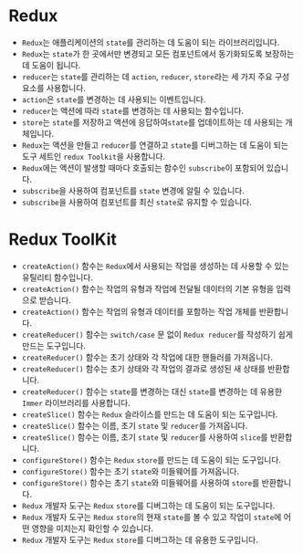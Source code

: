 # Redux

- `Redux`는 애플리케이션의 `state`를 관리하는 데 도움이 되는 라이브러리입니다.
- `Redux`는 `state`가 한 곳에서만 변경되고 모든 컴포넌트에서 동기화되도록 보장하는 데 도움이 됩니다.
- `reducer`는 `state`를 관리하는 데 `action`, `reducer`, `store`라는 세 가지 주요 구성 요소를 사용합니다.
- `action`은 `state`를 변경하는 데 사용되는 이벤트입니다.
- `reducer`는 액션에 따라 `state`를 변경하는 데 사용되는 함수입니다.
- `store`는 `state`를 저장하고 액션에 응답하여`state`를 업데이트하는 데 사용되는 개체입니다.
- `Redux`는 액션을 만들고 `reducer`를 연결하고 `state`를 디버그하는 데 도움이 되는 도구 세트인 `redux Toolkit`을 사용합니다.
- `Redux`에는 액션이 발생할 때마다 호출되는 함수인 `subscribe`이 포함되어 있습니다.
- `subscribe`을 사용하여 컴포넌트를 `state` 변경에 알릴 수 있습니다.
- `subscribe`을 사용하여 컴포넌트를 최신 `state`로 유지할 수 있습니다.

# Redux ToolKit

- `createAction()` 함수는 `Redux`에서 사용되는 작업을 생성하는 데 사용할 수 있는 유틸리티 함수입니다.
- `createAction()` 함수는 작업의 유형과 작업에 전달될 데이터의 기본 유형을 입력으로 받습니다.
- `createAction()` 함수는 작업의 유형과 데이터를 포함하는 작업 개체를 반환합니다.
- `createReducer()` 함수는 `switch/case` 문 없이 `Redux reducer`를 작성하기 쉽게 만드는 도구입니다.
- `createReducer()` 함수는 초기 상태와 각 작업에 대한 핸들러를 가져옵니다.
- `createReducer()` 함수는 초기 상태와 각 작업의 결과로 생성된 새 상태를 반환합니다.
- `createReducer()` 함수는 `state`를 변경하는 대신 `state`를 변경하는 데 유용한 `Immer` 라이브러리를 사용합니다.
- `createSlice()` 함수는 `Redux` 슬라이스를 만드는 데 도움이 되는 도구입니다.
- `createSlice()` 함수는 이름, 초기 `state` 및 `reducer`를 가져옵니다.
- `createSlice()` 함수는 이름, 초기 `state` 및 `reducer`를 사용하여 `slice`를 반환합니다.
- `configureStore()` 함수는 `Redux` `store`를 만드는 데 도움이 되는 도구입니다.
- `configureStore()` 함수는 초기 `state`와 미들웨어를 가져옵니다.
- `configureStore()` 함수는 초기 `state`와 미들웨어를 사용하여 `store`를 반환합니다.
- `Redux` 개발자 도구는 `Redux` `store`를 디버그하는 데 도움이 되는 도구입니다.
- `Redux` 개발자 도구는 `Redux` `store`의 현재 `state`를 볼 수 있고 작업이 `state`에 어떤 영향을 미치는지 확인할 수 있습니다.
- `Redux` 개발자 도구는 `Redux` `store`를 디버그하는 데 유용한 도구입니다.
